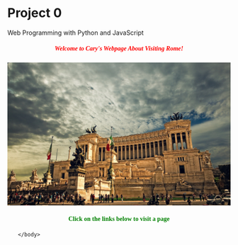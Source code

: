 # Project 0

Web Programming with Python and JavaScript
<!DOCTYPE html>
<html>
    <head>
        <title>Cary's Webpage
        </title>
        <style>
        h5 {color: red; font-weight: bold; text-align: center; font-family: Palatino;}
        h4 {color: green; text-align: center; font-family: Palatino;}
        </style>
    </head>
    <body>
        <h5>Welcome to Cary's Webpage About Visiting Rome!</h5>
        <img src="Rome1.jpg" style="height:50%;">
        <h4>Click on the links below to visit a page</h4>
        <ol>

    </body>
</html>
